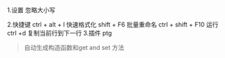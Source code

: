 1.设置
忽略大小写

2.快捷键
ctrl + alt + l 快速格式化
shift + F6 批量重命名
ctrl + shift + F10 运行
ctrl +d 复制当前行到下一行
3.插件
ptg
> 自动生成构造函数和get and set 方法


